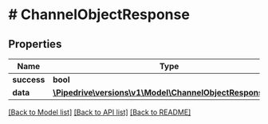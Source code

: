 # # ChannelObjectResponse

## Properties

Name | Type | Description | Notes
------------ | ------------- | ------------- | -------------
**success** | **bool** |  |
**data** | [**\Pipedrive\versions\v1\Model\ChannelObjectResponseData**](ChannelObjectResponseData.md) |  |

[[Back to Model list]](../../README.md#models) [[Back to API list]](../../README.md#endpoints) [[Back to README]](../../README.md)
